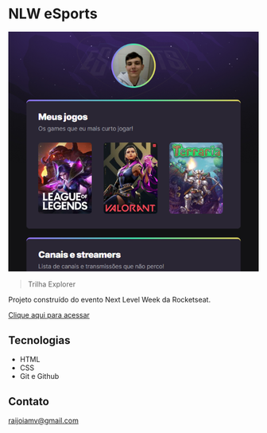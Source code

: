 # NLW eSports 

![preview](./.github/preview.png)

> Trilha Explorer

Projeto construído do evento Next Level Week da Rocketseat.

[Clique aqui para acessar](https://raijoia.github.io/nlw-esports-explorer/)

## Tecnologias

- HTML
- CSS
- Git e Github

## Contato

raijoiamv@gmail.com
